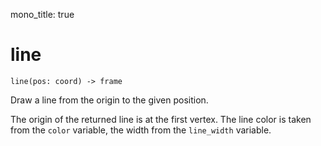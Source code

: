 mono_title: true

# line

    line(pos: coord) -> frame

Draw a line from the origin to the given position.

The origin of the returned line is at the first vertex. The line color is taken
from the `color` variable, the width from the `line_width` variable.
